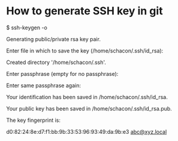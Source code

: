 # How to generate SSH key in git

$ ssh-keygen -o

Generating public/private rsa key pair.

Enter file in which to save the key (/home/schacon/.ssh/id_rsa):

Created directory '/home/schacon/.ssh'.

Enter passphrase (empty for no passphrase):

Enter same passphrase again:

Your identification has been saved in /home/schacon/.ssh/id_rsa.

Your public key has been saved in /home/schacon/.ssh/id_rsa.pub.

The key fingerprint is:

d0:82:24:8e:d7:f1:bb:9b:33:53:96:93:49:da:9b:e3 abc@xyz.local


